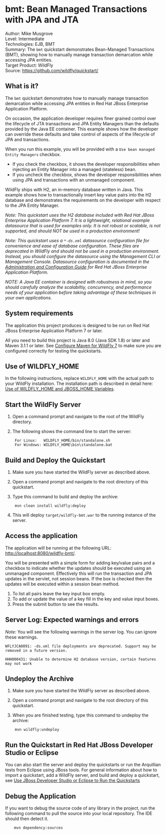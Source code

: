 bmt: Bean Managed Transactions with JPA and JTA
=================================================================================
Author: Mike Musgrove  
Level: Intermediate  
Technologies: EJB, BMT  
Summary: The `bmt` quickstart demonstrates Bean-Managed Transactions (BMT), showing how to manually manage transaction demarcation while accessing JPA entities.  
Target Product: WildFly  
Source: <https://github.com/wildfly/quickstart/>  

What is it?
-----------

The `bmt` quickstart demonstrates how to manually manage transaction demarcation while accessing JPA entities in Red Hat JBoss Enterprise Application Platform.

On occasion, the application developer requires finer grained control over the lifecycle of JTA transactions and JPA Entity Managers than the defaults provided by the Java EE container. This example shows how the developer can override these defaults and take control of aspects of the lifecycle of JPA and transactions.

When you run this example, you will be provided with a `Use bean managed Entity Managers` checkbox.
* If you check the checkbox, it shows the developer responsibilities when injecting an Entity Manager into a managed (stateless) bean.
* If you uncheck the checkbox, shows the developer responsibilities when using JPA and transactions with an unmanaged component.

WildFly ships with H2, an in-memory database written in Java. This example shows how to transactionally insert key value pairs into the H2 database and demonstrates the requirements on the developer with respect to the JPA Entity Manager.

_Note: This quickstart uses the H2 database included with Red Hat JBoss Enterprise Application Platform 7. It is a lightweight, relational example datasource that is used for examples only. It is not robust or scalable, is not supported, and should NOT be used in a production environment!_

_Note: This quickstart uses a `*-ds.xml` datasource configuration file for convenience and ease of database configuration. These files are deprecated in WildFly and should not be used in a production environment. Instead, you should configure the datasource using the Management CLI or Management Console. Datasource configuration is documented in the [Administration and Configuration Guide](https://access.redhat.com/documentation/en-US/JBoss_Enterprise_Application_Platform/) for Red Hat JBoss Enterprise Application Platform._

_NOTE: A Java EE container is designed with robustness in mind, so you should carefully analyze the scalabiltiy, concurrency, and performance needs of your application before taking advantage of these techniques in your own applications._


System requirements
-------------------

The application this project produces is designed to be run on Red Hat JBoss Enterprise Application Platform 7 or later. 

All you need to build this project is Java 8.0 (Java SDK 1.8) or later and Maven 3.1.1 or later. See [Configure Maven for WildFly 7](https://github.com/jboss-developer/jboss-developer-shared-resources/blob/master/guides/CONFIGURE_MAVEN_JBOSS_EAP7.md#configure-maven-to-build-and-deploy-the-quickstarts) to make sure you are configured correctly for testing the quickstarts.


Use of WILDFLY_HOME
---------------

In the following instructions, replace `WILDFLY_HOME` with the actual path to your WildFly installation. The installation path is described in detail here: [Use of WILDFLY_HOME and JBOSS_HOME Variables](https://github.com/jboss-developer/jboss-developer-shared-resources/blob/master/guides/USE_OF_EAP7_HOME.md#use-of-eap_home-and-jboss_home-variables).


Start the WildFly Server
-------------------------

1. Open a command prompt and navigate to the root of the WildFly directory.
2. The following shows the command line to start the server:

        For Linux:   WILDFLY_HOME/bin/standalone.sh
        For Windows: WILDFLY_HOME\bin\standalone.bat


Build and Deploy the Quickstart
-------------------------

1. Make sure you have started the WildFly server as described above.
2. Open a command prompt and navigate to the root directory of this quickstart.
3. Type this command to build and deploy the archive:

        mvn clean install wildfly:deploy

4. This will deploy `target/wildfly-bmt.war` to the running instance of the server.
 

Access the application 
---------------------

The application will be running at the following URL: <http://localhost:8080/wildfly-bmt/>.

You will be presented with a simple form for adding key/value pairs and a checkbox to indicate whether the updates should be executed using an unmanaged component. Effectively this will run the transaction and JPA updates in the servlet, not session beans. If the box is checked then the updates will be executed within a session bean method.

1. To list all pairs leave the key input box empty. 
2. To add or update the value of a key fill in the key and value input boxes. 
3. Press the submit button to see the results.

Server Log: Expected warnings and errors
-----------------------------------

_Note:_ You will see the following warnings in the server log. You can ignore these warnings.

    WFLYJCA0091: -ds.xml file deployments are deprecated. Support may be removed in a future version.

    HHH000431: Unable to determine H2 database version, certain features may not work


Undeploy the Archive
--------------------

1. Make sure you have started the WildFly server as described above.
2. Open a command prompt and navigate to the root directory of this quickstart.
3. When you are finished testing, type this command to undeploy the archive:

        mvn wildfly:undeploy


Run the Quickstart in Red Hat JBoss Developer Studio or Eclipse
-------------------------------------
You can also start the server and deploy the quickstarts or run the Arquillian tests from Eclipse using JBoss tools. For general information about how to import a quickstart, add a WildFly server, and build and deploy a quickstart, see [Use JBoss Developer Studio or Eclipse to Run the Quickstarts](https://github.com/jboss-developer/jboss-developer-shared-resources/blob/master/guides/USE_JBDS.md#use-jboss-developer-studio-or-eclipse-to-run-the-quickstarts) 


Debug the Application
------------------------------------

If you want to debug the source code of any library in the project, run the following command to pull the source into your local repository. The IDE should then detect it.

        mvn dependency:sources

